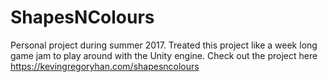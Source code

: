 # ShapesNColours
Personal project during summer 2017. Treated this project like a week long game jam to play around with the Unity engine. Check out the project here https://kevingregoryhan.com/shapesncolours
